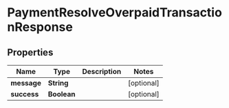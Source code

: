 

# PaymentResolveOverpaidTransactionResponse


## Properties

| Name | Type | Description | Notes |
|------------ | ------------- | ------------- | -------------|
|**message** | **String** |  |  [optional] |
|**success** | **Boolean** |  |  [optional] |



